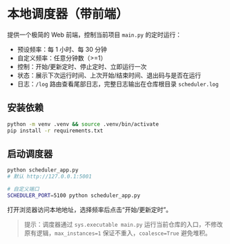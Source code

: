 # 本地调度器（带前端）

提供一个极简的 Web 前端，控制当前项目 `main.py` 的定时运行：

- 预设频率：每 1 小时、每 30 分钟
- 自定义频率：任意分钟数（>=1）
- 控制：开始/更新定时、停止定时、立即运行一次
- 状态：展示下次运行时间、上次开始/结束时间、退出码与是否在运行
- 日志：`/log` 路由查看尾部日志，完整日志输出在仓库根目录 `scheduler.log`

## 安装依赖

```bash
python -m venv .venv && source .venv/bin/activate
pip install -r requirements.txt
```

## 启动调度器

```bash
python scheduler_app.py
# 默认 http://127.0.0.1:5001

# 自定义端口
SCHEDULER_PORT=5100 python scheduler_app.py
```

打开浏览器访问本地地址，选择频率后点击“开始/更新定时”。

> 提示：调度器通过 `sys.executable main.py` 运行当前仓库的入口，不修改原有逻辑，`max_instances=1` 保证不重入，`coalesce=True` 避免堆积。


